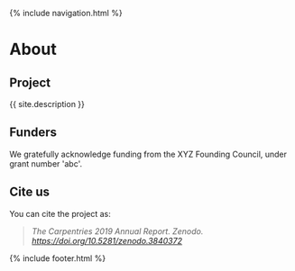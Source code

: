 {% include navigation.html %}   

# About

## Project

{{ site.description }}

## Funders

We gratefully acknowledge funding from the XYZ Founding Council, under grant number 'abc'.

## Cite us

You can cite the project as:

  >    *The Carpentries 2019 Annual Report. Zenodo. https://doi.org/10.5281/zenodo.3840372*

{% include footer.html %}